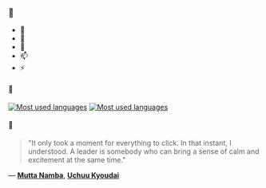 ### 👋

- 🔭
- 🌱
- 💬
- 📫
- ⚡

#### 🧏

[![Most used languages](https://github-readme-stats-aynah.vercel.app/api/top-langs/?username=aynh&theme=solarized-dark&langs_count=6&layout=compact&hide_title=true)](https://github.com/anuraghazra/github-readme-stats#gh-dark-mode-only)
[![Most used languages](https://github-readme-stats-aynah.vercel.app/api/top-langs/?username=aynh&theme=solarized-light&langs_count=6&layout=compact&hide_title=true)](https://github.com/anuraghazra/github-readme-stats#gh-light-mode-only)

#### 💬

> "It only took a moment for everything to click. In that instant, I understood. A leader is somebody who can bring a sense of calm and excitement at the same time."

&mdash; [**Mutta Namba**](https://myanimelist.net/character.php?q=Mutta%20Namba&cat=character), [**Uchuu Kyoudai**](https://myanimelist.net/search/all?q=Uchuu%20Kyoudai&cat=all)
